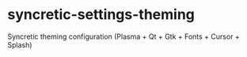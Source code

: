 # syncretic-settings-theming
Syncretic theming configuration (Plasma + Qt + Gtk + Fonts + Cursor + Splash)
